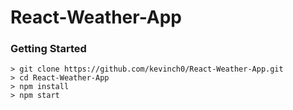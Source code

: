 # React-Weather-App

### Getting Started

```
> git clone https://github.com/kevinch0/React-Weather-App.git
> cd React-Weather-App
> npm install
> npm start
```
